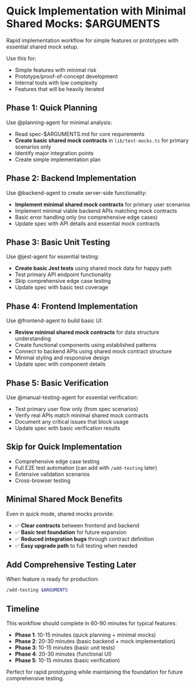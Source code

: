 # Quick Implementation with Minimal Shared Mocks: $ARGUMENTS

Rapid implementation workflow for simple features or prototypes with essential shared mock setup.

Use this for:
- Simple features with minimal risk
- Prototype/proof-of-concept development
- Internal tools with low complexity
- Features that will be heavily iterated

## Phase 1: Quick Planning

Use @planning-agent for minimal analysis:
- Read spec-$ARGUMENTS.md for core requirements
- **Create basic shared mock contracts** in `lib/test-mocks.ts` for primary scenarios only
- Identify major integration points
- Create simple implementation plan

## Phase 2: Backend Implementation

Use @backend-agent to create server-side functionality:
- **Implement minimal shared mock contracts** for primary user scenarios
- Implement minimal viable backend APIs matching mock contracts
- Basic error handling only (no comprehensive edge cases)
- Update spec with API details and essential mock contracts

## Phase 3: Basic Unit Testing

Use @jest-agent for essential testing:
- **Create basic Jest tests** using shared mock data for happy path
- Test primary API endpoint functionality
- Skip comprehensive edge case testing
- Update spec with basic test coverage

## Phase 4: Frontend Implementation  

Use @frontend-agent to build basic UI:
- **Review minimal shared mock contracts** for data structure understanding
- Create functional components using established patterns
- Connect to backend APIs using shared mock contract structure
- Minimal styling and responsive design
- Update spec with component details

## Phase 5: Basic Verification

Use @manual-testing-agent for essential verification:
- Test primary user flow only (from spec scenarios)
- Verify real APIs match minimal shared mock contracts
- Document any critical issues that block usage
- Update spec with basic verification results

## Skip for Quick Implementation
- Comprehensive edge case testing
- Full E2E test automation (can add with `/add-testing` later)
- Extensive validation scenarios
- Cross-browser testing

## Minimal Shared Mock Benefits

Even in quick mode, shared mocks provide:
- ✅ **Clear contracts** between frontend and backend
- ✅ **Basic test foundation** for future expansion
- ✅ **Reduced integration bugs** through contract definition
- ✅ **Easy upgrade path** to full testing when needed

## Add Comprehensive Testing Later

When feature is ready for production:
```bash
/add-testing $ARGUMENTS
```

## Timeline

This workflow should complete in 60-90 minutes for typical features:
- **Phase 1**: 10-15 minutes (quick planning + minimal mocks)
- **Phase 2**: 20-30 minutes (basic backend + mock implementation)
- **Phase 3**: 10-15 minutes (basic unit tests)
- **Phase 4**: 20-30 minutes (functional UI)  
- **Phase 5**: 10-15 minutes (basic verification)

Perfect for rapid prototyping while maintaining the foundation for future comprehensive testing.